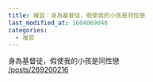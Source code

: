 ```yaml
---
title: 複習：身為基督徒，假使我的小孩是同性戀
last_modified_at: 1604069040
categories:
  - 複習
---
```


<p>身為基督徒，假使我的小孩是同性戀<br>
<a href="/posts/269200216" target="_blank">/posts/269200216</a></p>

<p>&nbsp;</p>

